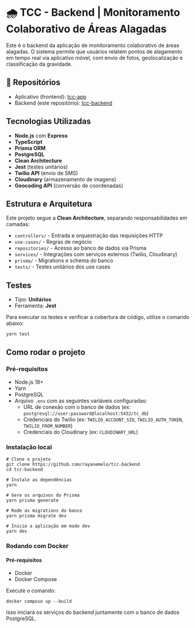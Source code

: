# 🌧️ TCC - Backend | Monitoramento Colaborativo de Áreas Alagadas

Este é o backend da aplicação de monitoramento colaborativo de áreas alagadas. O sistema permite que usuários relatem pontos de alagamento em tempo real via aplicativo móvel, com envio de fotos, geolocalização e classificação da gravidade.

## 🔗 Repositórios

- Aplicativo (frontend): [tcc-app](https://github.com/rayanemelo/tcc-app)
- Backend (este repositório): [tcc-backend](https://github.com/rayanemelo/tcc-backend)

## Tecnologias Utilizadas

- **Node.js** com **Express**
- **TypeScript**
- **Prisma ORM**
- **PostgreSQL**
- **Clean Architecture**
- **Jest** (testes unitários)
- **Twilio API** (envio de SMS)
- **Cloudinary** (armazenamento de imagens)
- **Geocoding API** (conversão de coordenadas)


## Estrutura e Arquitetura

Este projeto segue a **Clean Architecture**, separando responsabilidades em camadas:
- `controllers/` - Entrada e orquestração das requisições HTTP
- `use-cases/` - Regras de negócio
- `repositories/` - Acesso ao banco de dados via Prisma
- `services/` - Integrações com serviços externos (Twilio, Cloudinary)
- `prisma/` - Migrations e schema do banco
- `tests/` - Testes unitários dos use cases

## Testes

- Tipo: **Unitários**
- Ferramenta: **Jest**

Para executar os testes e verificar a cobertura de código, utilize o comando abaixo:
```bash
yarn test
```

## Como rodar o projeto 
### Pré-requisitos
- Node.js 18+
- Yarn
- PostgreSQL
- Arquivo `.env` com as seguintes variáveis configuradas:
  - URL de conexão com o banco de dados (ex: `postgresql://user:password@localhost:5432/tc_db`)
  - Credenciais do Twilio (ex: `TWILIO_ACCOUNT_SID`, `TWILIO_AUTH_TOKEN`, `TWILIO_FROM_NUMBER`)
  - Credenciais do Cloudinary (ex: `CLOUDINARY_URL`)

### Instalação local
```
# Clone o projeto
git clone https://github.com/rayanemelo/tcc-backend
cd tcc-backend

# Instale as dependências
yarn

# Gere os arquivos do Prisma
yarn prisma generate

# Rode as migrations do banco
yarn prisma migrate dev

# Inicie a aplicação em modo dev
yarn dev
```
### Rodando com Docker
#### Pré-requisitos
- Docker
- Docker Compose

Execute o comando: 
```
docker compose up --build
```

Isso iniciará os serviços do backend juntamente com o banco de dados PostgreSQL.

